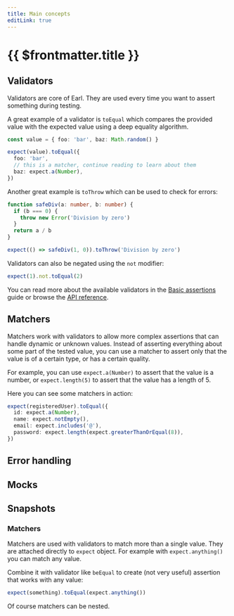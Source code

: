 ```yaml
---
title: Main concepts
editLink: true
---
```


# {{ $frontmatter.title }}

## Validators

Validators are core of Earl. They are used every time you want to assert
something during testing.

A great example of a validator is `toEqual` which compares the provided value
with the expected value using a deep equality algorithm.

```ts
const value = { foo: 'bar', baz: Math.random() }

expect(value).toEqual({
  foo: 'bar',
  // this is a matcher, continue reading to learn about them
  baz: expect.a(Number),
})
```

Another great example is `toThrow` which can be used to check for errors:

```ts
function safeDiv(a: number, b: number) {
  if (b === 0) {
    throw new Error('Division by zero')
  }
  return a / b
}

expect(() => safeDiv(1, 0)).toThrow('Division by zero')
```

Validators can also be negated using the `not` modifier:

```ts
expect(1).not.toEqual(2)
```

You can read more about the available validators in the [Basic assertions](/guides/basic-assertions) guide or browse the [API reference](/api/validators).

## Matchers

Matchers work with validators to allow more complex assertions that can handle
dynamic or unknown values. Instead of asserting everything about some part
of the tested value, you can use a matcher to assert only that the value is of
a certain type, or has a certain quality.

For example, you can use `expect.a(Number)` to assert that the value is a
number, or `expect.length(5)` to assert that the value has a length of 5.

Here you can see some matchers in action:

```ts
expect(registeredUser).toEqual({
  id: expect.a(Number),
  name: expect.notEmpty(),
  email: expect.includes('@'),
  password: expect.length(expect.greaterThanOrEqual(8)),
})
```

## Error handling

## Mocks

## Snapshots

<!-- TODO: read more in a guide about the most important validators -->
<!-- TODO: browse validators API reference -->

### Matchers

<!-- TODO: more info about matchers. -->

Matchers are used with validators to match more than a single value. They are
attached directly to `expect` object. For example with `expect.anything()` you
can match any value.

Combine it with validator like `beEqual` to create (not very useful) assertion
that works with any value:

```typescript
expect(something).toEqual(expect.anything())
```

Of course matchers can be nested.

<!-- TODO: read more in a guide about the most important matchers -->
<!-- TODO: browse matchers API reference -->

<!-- TODO: snapshots -->
<!-- TODO: mocks -->
<!-- TODO: plugins -->
